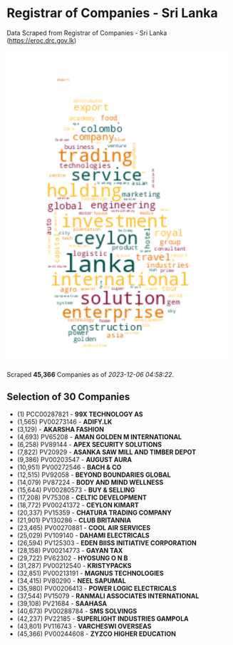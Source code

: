 # Registrar of Companies - Sri Lanka

Data Scraped from Registrar of Companies - Sri Lanka (https://eroc.drc.gov.lk)

![word-cloud](data/word_cloud.png)

Scraped **45,366** Companies as of *2023-12-06 04:58:22*.


## Selection of 30 Companies

* (1) PCC00287821 - **99X TECHNOLOGY AS**
* (1,565) PV00273146 - **ADIFY.LK**
* (3,129)  - **AKARSHA FASHION**
* (4,693) PV65208 - **AMAN GOLDEN M INTERNATIONAL**
* (6,258) PV89144 - **APEX SECURITY SOLUTIONS**
* (7,822) PV20929 - **ASANKA SAW MILL AND TIMBER DEPOT**
* (9,386) PV00203547 - **AUGUST AURA**
* (10,951) PV00272546 - **BACH & CO**
* (12,515) PV92058 - **BEYOND BOUNDARIES GLOBAL**
* (14,079) PV87224 - **BODY AND MIND WELLNESS**
* (15,644) PV00280573 - **BUY & SELLING**
* (17,208) PV75308 - **CELTIC DEVELOPMENT**
* (18,772) PV00241372 - **CEYLON KIMART**
* (20,337) PV15359 - **CHATURA TRADING COMPANY**
* (21,901) PV130286 - **CLUB BRITANNIA**
* (23,465) PV00270881 - **COOL AIR SERVICES**
* (25,029) PV109140 - **DAHAMI ELECTRICALS**
* (26,594) PV125303 - **EDEN BIISS INITIATIVE CORPORATION**
* (28,158) PV00214773 - **GAYAN TAX**
* (29,722) PV62302 - **HYOSUNG O N B**
* (31,287) PV00212540 - **KRISTYPACKS**
* (32,851) PV00213191 - **MAGNUS TECHNOLOGIES**
* (34,415) PV80290 - **NEEL SAPUMAL**
* (35,980) PV00206413 - **POWER LOGIC ELECTRICALS**
* (37,544) PV15079 - **RANMALI ASSOCIATES INTERNATIONAL**
* (39,108) PV21684 - **SAAHASA**
* (40,673) PV00288784 - **SMS SOLVINGS**
* (42,237) PV22185 - **SUPERLIGHT INDUSTRIES GAMPOLA**
* (43,801) PV116743 - **VARCHESWI OVERSEAS**
* (45,366) PV00244608 - **ZYZCO HIGHER EDUCATION**
